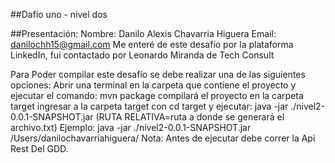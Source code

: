 ##Dafio uno - nivel dos

##Presentación: Nombre: Danilo Alexis Chavarria Higuera Email: danilochh15@gmail.com Me enteré de este desafío por la plataforma LinkedIn, fui contactado por Leonardo Miranda de Tech Consult

Para Poder compilar este desafío se debe realizar una de las siguientes opciones:
Abrir una terminal en la carpeta que contiene el proyecto y ejecutar el comando:
mvn package
compilará el proyecto en la carpeta target
ingresar a la carpeta target con cd target y ejecutar:
java -jar ./nivel2-0.0.1-SNAPSHOT.jar (RUTA RELATIVA=ruta a donde se generará el archivo.txt)
Ejemplo: java -jar ./nivel2-0.0.1-SNAPSHOT.jar /Users/danilochavarriahiguera/
Nota: Antes de ejecutar debe correr la Api Rest Del GDD.
